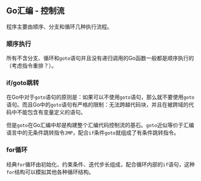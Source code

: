 Go汇编 - 控制流
-------------

程序主要由顺序、分支和循环几种执行流程。


### 顺序执行

所有不含分支、循环和`goto`语句并且没有递归调用的Go函数一般都是顺序执行的（考虑指令重排？）。


### if/goto跳转

在Go中对于`goto`语句的原则是：如果可以不使用`goto`语句，那么就不要使用`goto`语句。而且Go中的`goto`语句有严格的限制：无法跨越代码块，并且在被跨域的代码中不能包含有变量定义的语句。

但是`goto`在Go汇编中却是构建整个汇编代码控制流的基石。`goto`近似等价于汇编语言中的无条件跳转指令`JMP`，配合`if`条件`goto`就组成了有条件跳转指令。


### for循环

经典`for`循环由初始化、约束条件、迭代步长组成，配合循环内部的`if`语句，这种`for`结构可以模拟其他各种循环结构。
